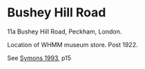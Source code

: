 # Bushey Hill Road

11a Bushey Hill Road, Peckham, London.

Location of WHMM museum store. Post 1922.

See [Symons 1993](https://archive.org/details/Symons1993/mode/2up), p15




